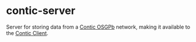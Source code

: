 # contic-server

Server for storing data from a [Contic OSGPb](https://github.com/gviegas/contic-osgpb) network, making it available
to the [Contic Client](https://github.com/gviegas/contic-client).
